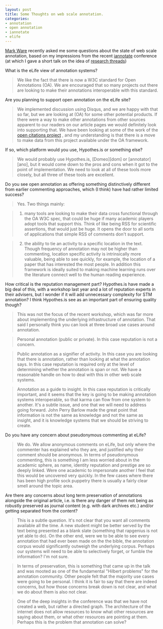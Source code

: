 ```yaml
---
layout: post
title: Some Thoughts on web scale annotation.
categories: 
- annotation
- open annotation
- iannotate
- elife
---
```



[Mark Ware][mw] recently asked me some questions about the state of web scale annotation, based on my impressions from the recent [iannotate][ianno] conference (at which I gave a short talk on the idea of [research threads][rt])

[mw]: http://www.markwareconsulting.com/
[ianno]: http://iannotate.org/
[rt]: https://www.youtube.com/watch?v=PI-Xek9M2gU  


What is the eLife view of annotation systems? 

> We like the fact that there is now a W3C standard for Open Annotations (OA). We are encouraged that so many projects out there are looking to make their annotations interoperable with this standard.

Are you planning to support open annotation on the eLife site?

> We implemented discussion using Disqus, and we are happy with that so far, but we are looking at (OA) for some other potential products. If there were a way to make other annotations from other sources apparent
to our readers on our article pages we would definitely look into supporting that. We have been looking at some of the work of the [open citations project][ocp] , and my understanding is that there is a move to make data from this project available under the OA framework.

[ocp]: http://opencitations.wordpress.com/


If so, which platform would you use, Hypothes.is or something else?

> We would probably use Hypothes.is, [Domeo][dom] or [annotator][ano], but it would come down to the pros and cons when it got to the point of implementation. We need to look at all of these tools more closely, but all three of these tools are excellent.

Do you see open annotation as offering something distinctively
different from earlier commenting approaches, which (I think) have had
rather limited success?

> Yes. Two things mainly:

> 1) many tools are looking to make their data cross functional through the OA W3C spec, that could be huge if many academic players adopt tools that support this. Think of like being RSS for scientific assertions, that would just be huge. It opens the door to all sorts of applications that simple RSS of comments don't support.

> 2) the ability to tie an activity to a specific location in the text. Though frequency of annotation may not be higher than commenting, location specific activity is intrinsically more valuable, being able to see quickly, for example, the location of a paper that has interested the most people. In addition this framework is ideally suited to making machine learning runs over the literature connect well to the human reading experience.

How critical is the reputation management part? Hypothes.is have
made a big deal of this, with a workshop last year and a lot of
reputation experts in their advisers, but I wonder if it will add
unnecessary complexity for STM annotation? I think Hypothes.is see as
an important part of ensuring quality though?

> This was not the focus of the recent workshop, which was far more about implementing the underlying infrastructure of annotation. That said I personally think you can look at three broad use cases around annotation.

> Personal annotation (public or private). In this case reputation is not a concern.

> Public annotation as a signifier of activity. In this case you are looking that there is annotation, rather than looking at what the annotation says. In this case reputation is required only at the level of determining whether the annotation is span or not. We have a reasonable handle on how to deal with this in other web scale systems.

> Annotation as a guide to insight. In this case reputation is critically important, and it seems that the key is going to be making annotation systems interoperable, so that karma can flow from one system to another. It's a subtle issue, and one that we will need to address going forward. John Perry Barlow made the great point that information is not the same as knowledge and not the same as insight, and it is knowledge systems that we should be striving to create.

Do you have any concern about pseudonymous commenting at eLife?

> We do. We allow anonymous comments on eLife, but only where the commenter has explained who they are, and justified why their comment should be anonymous. In terms of pseudonymous commenting, this is something I am less worried about in the academic sphere, as name, identity reputation and prestige are so deeply linked. Were one academic to impersonate another I feel that this would be uncovered very quickly. In the few cases where there has been high profile sock puppetry there is usually a fairly clear smell around the topic area.

Are there any concerns about long term preservation of annotations
alongside the original article, i.e. is there any danger of them not
being as robustly preserved as journal content (e.g. with dark
archives etc.) and/or getting separated from the content?

> This is a subtle question. It's not clear that you want all comments available all the time. A new student might be better served by the text being presented as a blank slate (something that rapgenius is not yet able to do). On the other end, were we to be able to see every annotation that had ever been made on the the bible, the annotation corpus would significantly outweigh the underlying corpus. Perhaps our systems will need to be able to selectively forget, or fumble the information? I'm not sure.

> In terms of preservation, this is something that came up in the talk and was mooted as one of the fundamental "Hilbert problems" for the annotation community. Other people felt that the majority use cases were going to be personal. I think it is fair to say that there are indeed concerns, but how those concerns break down is not clear, and what we do about them is also not clear.

> One of the deep insights in the conference was that we have not created a web, but rather a directed graph. The architecture of the internet does not allow resources to know what other resources are saying about them, or what other resources are pointing at them. Perhaps this is the problem that annotation can solve?







